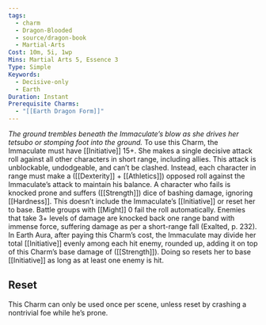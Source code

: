```yaml
---
tags:
  - charm
  - Dragon-Blooded
  - source/dragon-book
  - Martial-Arts
Cost: 10m, 5i, 1wp
Mins: Martial Arts 5, Essence 3
Type: Simple
Keywords:
  - Decisive-only
  - Earth
Duration: Instant
Prerequisite Charms:
  - "[[Earth Dragon Form]]"
---
```

*The ground trembles beneath the Immaculate’s blow as she drives her tetsubo or stomping foot into the ground.*
To use this Charm, the Immaculate must have [[Initiative]] 15+. She makes a single decisive attack roll against all other characters in short range, including allies. This attack is unblockable, undodgeable, and can’t be clashed. Instead, each character in range must make a ([[Dexterity]] + [[Athletics]]) opposed roll against the Immaculate’s attack to maintain his balance. A character who fails is knocked prone and suffers ([[Strength]]) dice of bashing damage, ignoring [[Hardness]]. This doesn’t include the Immaculate’s [[Initiative]] or reset her to base. Battle groups with [[Might]] 0 fail the roll automatically. Enemies that take 3+ levels of damage are knocked back one range band with immense force, suffering damage as per a short-range fall (Exalted, p. 232). 
In Earth Aura, after paying this Charm’s cost, the Immaculate may divide her total [[Initiative]] evenly among each hit enemy, rounded up, adding it on top of this Charm’s base damage of ([[Strength]]). Doing so resets her to base [[Initiative]] as long as at least one enemy is hit. 
## Reset
This Charm can only be used once per scene, unless reset by crashing a nontrivial foe while he’s prone.